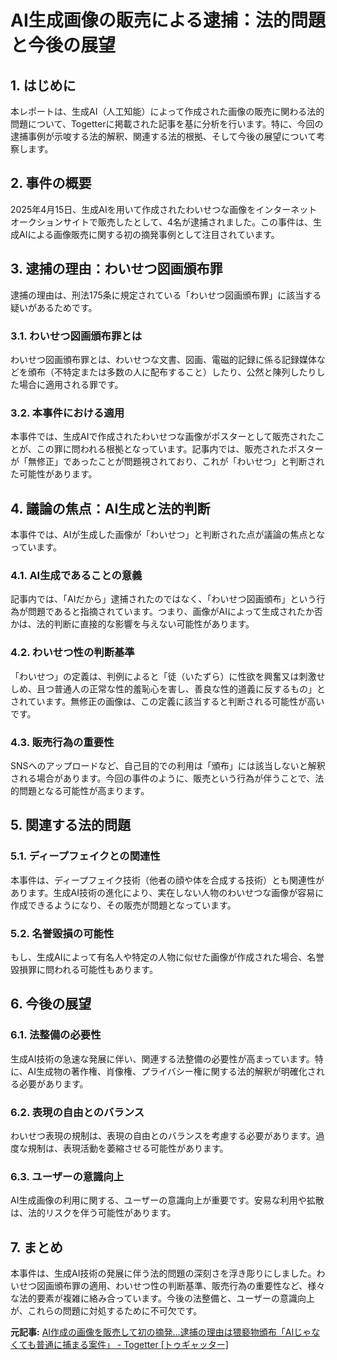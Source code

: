 # AI生成画像の販売による逮捕：法的問題と今後の展望

## 1. はじめに

本レポートは、生成AI（人工知能）によって作成された画像の販売に関わる法的問題について、Togetterに掲載された記事を基に分析を行います。特に、今回の逮捕事例が示唆する法的解釈、関連する法的根拠、そして今後の展望について考察します。

## 2. 事件の概要

2025年4月15日、生成AIを用いて作成されたわいせつな画像をインターネットオークションサイトで販売したとして、4名が逮捕されました。この事件は、生成AIによる画像販売に関する初の摘発事例として注目されています。

## 3. 逮捕の理由：わいせつ図画頒布罪

逮捕の理由は、刑法175条に規定されている「わいせつ図画頒布罪」に該当する疑いがあるためです。

### 3.1. わいせつ図画頒布罪とは

わいせつ図画頒布罪とは、わいせつな文書、図画、電磁的記録に係る記録媒体などを頒布（不特定または多数の人に配布すること）したり、公然と陳列したりした場合に適用される罪です。

### 3.2. 本事件における適用

本事件では、生成AIで作成されたわいせつな画像がポスターとして販売されたことが、この罪に問われる根拠となっています。記事内では、販売されたポスターが「無修正」であったことが問題視されており、これが「わいせつ」と判断された可能性があります。

## 4. 議論の焦点：AI生成と法的判断

本事件では、AIが生成した画像が「わいせつ」と判断された点が議論の焦点となっています。

### 4.1. AI生成であることの意義

記事内では、「AIだから」逮捕されたのではなく、「わいせつ図画頒布」という行為が問題であると指摘されています。つまり、画像がAIによって生成されたか否かは、法的判断に直接的な影響を与えない可能性があります。

### 4.2. わいせつ性の判断基準

「わいせつ」の定義は、判例によると「徒（いたずら）に性欲を興奮又は刺激せしめ、且つ普通人の正常な性的羞恥心を害し、善良な性的道義に反するもの」とされています。無修正の画像は、この定義に該当すると判断される可能性が高いです。

### 4.3. 販売行為の重要性

SNSへのアップロードなど、自己目的での利用は「頒布」には該当しないと解釈される場合があります。今回の事件のように、販売という行為が伴うことで、法的問題となる可能性が高まります。

## 5. 関連する法的問題

### 5.1. ディープフェイクとの関連性

本事件は、ディープフェイク技術（他者の顔や体を合成する技術）とも関連性があります。生成AI技術の進化により、実在しない人物のわいせつな画像が容易に作成できるようになり、その販売が問題となっています。

### 5.2. 名誉毀損の可能性

もし、生成AIによって有名人や特定の人物に似せた画像が作成された場合、名誉毀損罪に問われる可能性もあります。

## 6. 今後の展望

### 6.1. 法整備の必要性

生成AI技術の急速な発展に伴い、関連する法整備の必要性が高まっています。特に、AI生成物の著作権、肖像権、プライバシー権に関する法的解釈が明確化される必要があります。

### 6.2. 表現の自由とのバランス

わいせつ表現の規制は、表現の自由とのバランスを考慮する必要があります。過度な規制は、表現活動を萎縮させる可能性があります。

### 6.3. ユーザーの意識向上

AI生成画像の利用に関する、ユーザーの意識向上が重要です。安易な利用や拡散は、法的リスクを伴う可能性があります。

## 7. まとめ

本事件は、生成AI技術の発展に伴う法的問題の深刻さを浮き彫りにしました。わいせつ図画頒布罪の適用、わいせつ性の判断基準、販売行為の重要性など、様々な法的要素が複雑に絡み合っています。今後の法整備と、ユーザーの意識向上が、これらの問題に対処するために不可欠です。



**元記事:** [AI作成の画像を販売して初の摘発…逮捕の理由は猥褻物頒布「AIじゃなくても普通に捕まる案件」 - Togetter [トゥギャッター]](https://togetter.com/li/2538700)